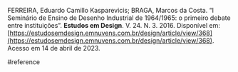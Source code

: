 FERREIRA, Eduardo Camillo Kasparevicis; BRAGA, Marcos da Costa. “I Seminário de Ensino de Desenho Industrial de 1964/1965: o primeiro debate entre instituições”. **Estudos em Design**. V. 24. N. 3. 2016. Disponível em: [https://estudosemdesign.emnuvens.com.br/design/article/view/368](https://estudosemdesign.emnuvens.com.br/design/article/view/368). Acesso em 14 de abril de 2023.

#reference